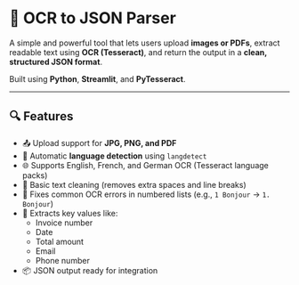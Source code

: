# 📝 OCR to JSON Parser

A simple and powerful tool that lets users upload **images or PDFs**, extract readable text using **OCR (Tesseract)**, and return the output in a **clean, structured JSON format**.

Built using **Python**, **Streamlit**, and **PyTesseract**.

---

## 🔍 Features

- 📤 Upload support for **JPG, PNG, and PDF**
- 🧠 Automatic **language detection** using `langdetect`
- 🌐 Supports English, French, and German OCR (Tesseract language packs)
- 🧹 Basic text cleaning (removes extra spaces and line breaks)
- 🔢 Fixes common OCR errors in numbered lists (e.g., `1 Bonjour` → `1. Bonjour`)
- 🔑 Extracts key values like:
  - Invoice number
  - Date
  - Total amount
  - Email
  - Phone number
- 📦 JSON output ready for integration


